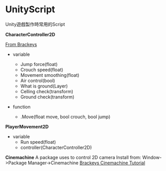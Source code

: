 # UnityScript

Unity遊戲製作時常用的Script

**CharacterController2D**

[From Brackeys](https://github.com/Brackeys/2D-Character-Contro)
- variable
    - Jump force(float)
    - Crouch speed(float)
    - Movement smoothing(float)
    - Air control(bool)
    - What is ground(Layer)
    - Celling check(transform)
    - Ground check(transform)

- function
    - .Move(float move, bool crouch, bool jump)

**PlayerMovement2D**
- variable
    - Run speed(float)
    - controller(CharacterController2D)

**Cinemachine** 
A package uses to control 2D camera 
Install from: Window->Package Manager->Cinemachine 
[Brackeys Cinemachine Tutorial](https://youtu.be/2jTY11Am0Ig)
